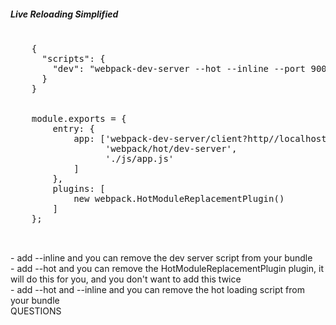 
<section>
<h5>Live Reloading Simplified</h5>
    <pre>
    <span class="fragment" data-fragment-index="1">
    {
      "scripts": {
        "dev": "webpack-dev-server <span class="fragment zoom-in highlight-current-green" data-fragment-index="2">--hot --inline</span> --port 9000"
      }
    }
    </span>
    <span class="fragment" data-fragment-index="3">
    module.exports = {
        entry: {
            app: [<span class="fragment zoom-in highlight-current-green" data-fragment-index="4">'webpack-dev-server/client?http//localhost:8080'</span>,
                  <span class="fragment zoom-in highlight-current-green" data-fragment-index="6">'webpack/hot/dev-server'</span>,
                  './js/app.js'
            ]
        },
        plugins: [
            <span class="fragment zoom-in highlight-current-green" data-fragment-index="5">new webpack.HotModuleReplacementPlugin()</span>
        ]
    };
    </span>
    </pre>
    <aside class="notes">
        - add --inline and you can remove the dev server script from your bundle</br>
        - add --hot and you can remove the HotModuleReplacementPlugin plugin, it will do this for you, and you don't want to add this twice</br>
        - add --hot and --inline and you can remove the hot loading script from your bundle</br>
        QUESTIONS
    </aside>
</section>


